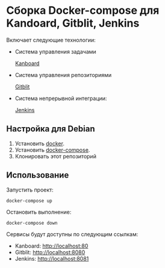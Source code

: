# Сборка Docker-compose для Kandoard, Gitblit, Jenkins  

Включает следующие технологии: 

- Система управления задачами

  [Kanboard](https://kanboard.org/) 

- Система управления репозиториями

  [Gitblit](http://gitblit.github.io/gitblit/) 

- Система непрерывной интеграции:  

  [Jenkins](https://www.jenkins.io/)

## Настройка для Debian

1. Установить [docker](https://docs.docker.com/engine/install/debian/).
2. Установить [docker-compose](https://docs.docker.com/compose/install/).
3. Клонировать этот репозиторий

## Использование

Запустить проект:

    docker-compose up

Остановить выполнение: 

    docker-compose down 

Сервисы будут доступны по следующим ссылкам:  

- Kanboard: [http://localhost:80](http://localhost:80) 
- Gitblit: [http://localhost:8080](http://localhost:8080)
- Jenkins: [http://localhost:8081](http://localhost:8081)
